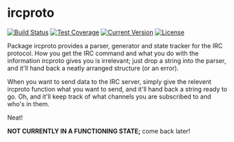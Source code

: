 # ircproto

[![Build Status](https://img.shields.io/travis/AelitaStyles/go-ircproto/master.svg)](https://travis-ci.org/AelitaStyles/go-ircproto)
[![Test Coverage](https://img.shields.io/coveralls/AelitaStyles/go-ircproto/master.svg)](https://coveralls.io/github/AelitaStyles/go-ircproto?branch=master)
[![Current Version](https://img.shields.io/github/release/AelitaStyles/go-ircproto.svg)](https://github.com/AelitaStyles/go-ircproto/releases)
[![License](https://img.shields.io/github/license/aelitastyles/go-ircproto.svg)](https://github.com/AelitaStyles/go-ircproto/blob/master/LICENSE.md)

Package ircproto provides a parser, generator and state tracker for the IRC
protocol. How you get the IRC command and what you do with the information
ircproto gives you is irrelevant; just drop a string into the parser, and
it'll hand back a neatly arranged structure (or an error).

When you want to send data to the IRC server, simply give the relevent ircproto
function what you want to send, and it'll hand back a string ready to go. Oh,
and it'll keep track of what channels you are subscribed to and who's in them.

Neat!

**NOT CURRENTLY IN A FUNCTIONING STATE;** come back later!
